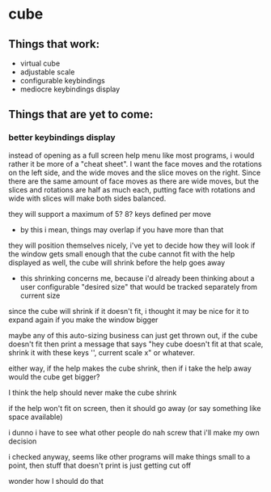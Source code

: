 # cube

## Things that work:

- virtual cube
- adjustable scale
- configurable keybindings
- mediocre keybindings display

## Things that are yet to come:

### better keybindings display

instead of opening as a full screen help menu like most programs, i would
rather it be more of a "cheat sheet". I want the face moves and the rotations
on the left side, and the wide moves and the slice moves on the right. Since
there are the same amount of face moves as there are wide moves, but the slices
and rotations are half as much each, putting face with rotations and wide with
slices will make both sides balanced.

they will support a maximum of 5? 8? keys defined per move

- by this i mean, things may overlap if you have more than that

they will position themselves nicely, i've yet to decide how they will look
if the window gets small enough that the cube cannot fit with the help
displayed as well, the cube will shrink before the help goes away

- this shrinking concerns me, because i'd already been thinking about a user
configurable "desired size" that would be tracked separately from current size

since the cube will shrink if it doesn't fit, i thought it may be nice for it
to expand again if you make the window bigger

maybe any of this auto-sizing business can just get thrown out, if the cube
doesn't fit then print a message that says "hey cube doesn't fit at that scale,
shrink it with these keys '', current scale x" or whatever.

either way, if the help makes the cube shrink, then if i take the help away
would the cube get bigger?

I think the help should never make the cube shrink

if the help won't fit on screen, then it should go away (or say something like
space available)

i dunno i have to see what other people do
nah screw that i'll make my own decision

i checked anyway, seems like other programs will make things small to a point,
then stuff that doesn't print is just getting cut off

wonder how I should do that
